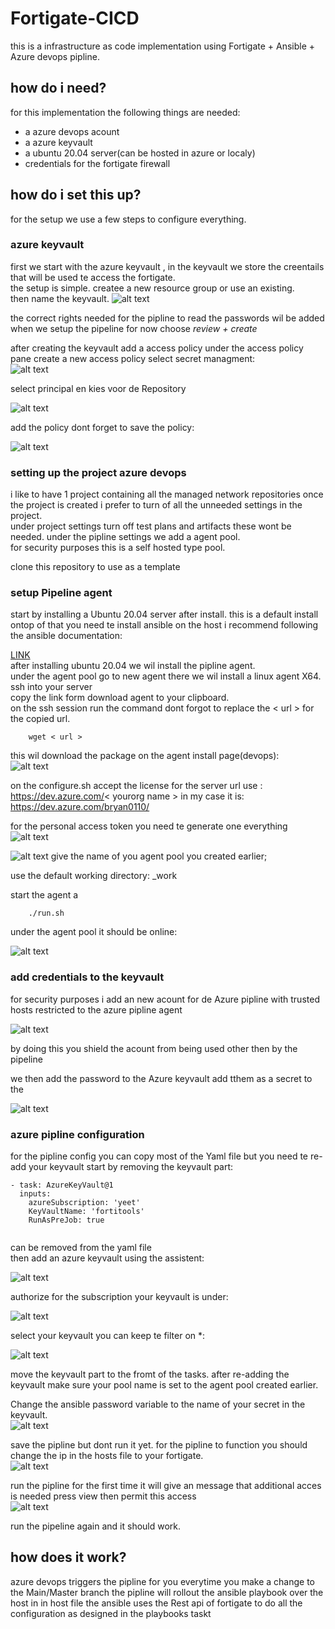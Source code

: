 # Fortigate-CICD
this is a infrastructure as code implementation using Fortigate + Ansible + Azure devops pipline.
## how do i need?
for this implementation the following things are needed:

- a azure devops acount 
- a azure keyvault
- a ubuntu 20.04 server(can be hosted in azure or localy)
- credentials for the fortigate firewall

## how do i set this up?
for the setup we use a few steps to configure everything.


### azure keyvault 
first we start with the azure keyvault , in the keyvault we store the creentails that will be used te access the fortigate.  
the setup is simple. createe a new resource group or use an existing.  
then name the keyvault.
![alt text](https://github.com/bryanster/Fortigate-CICD/blob/main/docs/Pictures/keyvault1.png)

  
the correct rights needed for the pipline to read the passwords wil be added when we setup the pipeline
for now choose *review + create*

after creating the keyvault add a access policy under the access policy pane create a new access policy select secret managment:  
![alt text](https://github.com/bryanster/Fortigate-CICD/blob/main/docs/Pictures/keyvault2.png)

select principal en kies voor de Repository  

![alt text](https://github.com/bryanster/Fortigate-CICD/blob/main/docs/Pictures/keyvault3.png)
 
add the policy dont forget to save the policy:

![alt text](https://github.com/bryanster/Fortigate-CICD/blob/main/docs/Pictures/keyvault4.png)  


### setting up the project azure devops
i like to have 1 project containing all the managed network repositories
once the project is created i prefer to turn of all the unneeded settings in the project.   
under project settings turn off test plans and artifacts these wont be needed.
under the pipline settings we add a agent pool.  
for security purposes this is a self hosted type pool.  

clone this repository to use as a template

### setup Pipeline agent
start by installing a Ubuntu 20.04 server after install.
this is a default install ontop of that you need te install ansible on the host i recommend following the ansible documentation:

[LINK](https://docs.ansible.com/ansible/latest/installation_guide/intro_installation.html#installing-ansible-on-ubuntu)  
after installing ubuntu 20.04 we wil install the pipline agent.  
under the agent pool go to new agent there we wil install a linux agent X64.     
ssh into your server  
copy the link form download agent to your clipboard.  
on the ssh session run the command dont forgot to replace the < url > for the copied url.

        wget < url >

this wil download the package on the agent install page(devops):  
![alt text](https://github.com/bryanster/Fortigate-CICD/blob/main/docs/Pictures/newagent.png)

on the configure.sh
accept the license
for the server url use : https://dev.azure.com/< yourorg name >
in my case it is: https://dev.azure.com/bryan0110/

for the personal access token you need te generate one everything
![alt text](https://github.com/bryanster/Fortigate-CICD/blob/main/docs/Pictures/pat.png)

![alt text](https://github.com/bryanster/Fortigate-CICD/blob/main/docs/Pictures/agent.png)
give the name of you agent pool you created earlier;

use the default working directory: _work

start the agent a

        ./run.sh


under the agent pool it should be online:

![alt text](https://github.com/bryanster/Fortigate-CICD/blob/main/docs/Pictures/agentpool.png)


### add credentials to the keyvault
for security purposes i add an new acount for de Azure pipline with trusted hosts restricted to the azure pipline agent


![alt text](https://github.com/bryanster/Fortigate-CICD/blob/main/docs/Pictures/fgtuser.png)

by doing this you shield the acount from being used other then by the pipeline

we then add the password to the Azure keyvault add tthem as a secret to the

![alt text](https://github.com/bryanster/Fortigate-CICD/blob/main/docs/Pictures/secret.png)

### azure pipline configuration
for the pipline config you can copy most of the Yaml file but you need te re-add your keyvault start by removing the keyvault part:

```
- task: AzureKeyVault@1
  inputs:
    azureSubscription: 'yeet'
    KeyVaultName: 'fortitools'
    RunAsPreJob: true
    
```
can be removed from the yaml file  
then add an azure keyvault using the assistent:  

![alt text](https://github.com/bryanster/Fortigate-CICD/blob/main/docs/Pictures/pipline1.png)

authorize for the subscription your keyvault is under:  

![alt text](https://github.com/bryanster/Fortigate-CICD/blob/main/docs/Pictures/pipline2.png)

select your keyvault you can keep te filter on *:


![alt text](https://github.com/bryanster/Fortigate-CICD/blob/main/docs/Pictures/pipline3.png)

move the keyvault part to the fromt of the tasks.
after re-adding the keyvault make sure your pool name is set to the agent pool created earlier.

Change the ansible password variable to the name of your secret in the keyvault.  
![alt text](https://github.com/bryanster/Fortigate-CICD/blob/main/docs/Pictures/pipline4.png)  

save the pipline but dont run it yet.
for the pipline to function you should change the ip in the hosts file to your fortigate.   
![alt text](https://github.com/bryanster/Fortigate-CICD/blob/main/docs/Pictures/host.png)

run the pipline for the first time it will give an message that additional acces is needed press view then permit this access  
![alt text](https://github.com/bryanster/Fortigate-CICD/blob/main/docs/Pictures/pipline5.png)  


run the pipeline again and it should work.


## how does it work?
azure devops triggers the pipline for you everytime you make a change to the Main/Master branch the pipline will rollout the ansible playbook over the host in in host file the ansible uses the Rest api of fortigate to do all the configuration as designed in the playbooks taskt